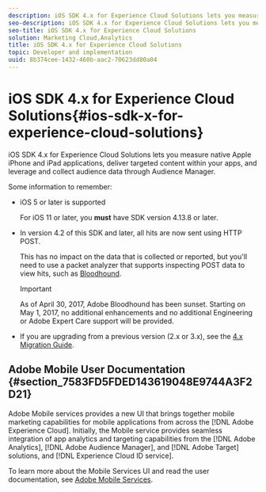 ```yaml
---
description: iOS SDK 4.x for Experience Cloud Solutions lets you measure native Apple iPhone and iPad applications, deliver targeted content within your apps, and leverage and collect audience data through Audience Manager.
seo-description: iOS SDK 4.x for Experience Cloud Solutions lets you measure native Apple iPhone and iPad applications, deliver targeted content within your apps, and leverage and collect audience data through Audience Manager.
seo-title: iOS SDK 4.x for Experience Cloud Solutions
solution: Marketing Cloud,Analytics
title: iOS SDK 4.x for Experience Cloud Solutions
topic: Developer and implementation
uuid: 8b374cee-1432-460b-aac2-70623dd80a04
---
```


# iOS SDK 4.x for Experience Cloud Solutions{#ios-sdk-x-for-experience-cloud-solutions}

iOS SDK 4.x for Experience Cloud Solutions lets you measure native Apple iPhone and iPad applications, deliver targeted content within your apps, and leverage and collect audience data through Audience Manager.

Some information to remember:

* iOS 5 or later is supported

  For iOS 11 or later, you **must** have SDK version 4.13.8 or later. 

* In version 4.2 of this SDK and later, all hits are now sent using HTTP POST.

  This has no impact on the data that is collected or reported, but you'll need to use a packet analyzer that supports inspecting POST data to view hits, such as [Bloodhound](https://marketing.adobe.com/resources/help/en_US/mobile/bloodhound/).

  >[!IMPORTANT]
  >
  >As of April 30, 2017, Adobe Bloodhound has been sunset. Starting on May 1, 2017, no additional enhancements and no additional Engineering or Adobe Expert Care support will be provided.

* If you are upgrading from a previous version (2.x or 3.x), see the [4.x Migration Guide](/help/ios/getting-started/migration-v3.md).

## Adobe Mobile User Documentation {#section_7583FD5FDED143619048E9744A3F2D21}

Adobe Mobile services provides a new UI that brings together mobile marketing capabilities for mobile applications from across the [!DNL Adobe Experience Cloud]. Initially, the Mobile service provides seamless integration of app analytics and targeting capabilities from the [!DNL Adobe Analytics], [!DNL Adobe Audience Manager], and [!DNL Adobe Target] solutions, and [!DNL Experience Cloud ID service].

To learn more about the Mobile Services UI and read the user documentation, see [Adobe Mobile Services](https://marketing.adobe.com/resources/help/en_US/mobile/). 
